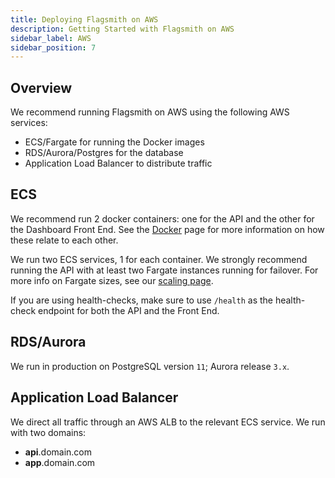 ```yaml
---
title: Deploying Flagsmith on AWS
description: Getting Started with Flagsmith on AWS
sidebar_label: AWS
sidebar_position: 7
---
```


## Overview

We recommend running Flagsmith on AWS using the following AWS services:

- ECS/Fargate for running the Docker images
- RDS/Aurora/Postgres for the database
- Application Load Balancer to distribute traffic

## ECS

We recommend run 2 docker containers: one for the API and the other for the Dashboard Front End. See the
[Docker](/deployment/docker) page for more information on how these relate to each other.

We run two ECS services, 1 for each container. We strongly recommend running the API with at least two Fargate instances
running for failover. For more info on Fargate sizes, see our [scaling page](/deployment/sizing-and-scaling).

If you are using health-checks, make sure to use `/health` as the health-check endpoint for both the API and the Front
End.

## RDS/Aurora

We run in production on PostgreSQL version `11`; Aurora release `3.x`.

## Application Load Balancer

We direct all traffic through an AWS ALB to the relevant ECS service. We run with two domains:

- **api**.domain.com
- **app**.domain.com
